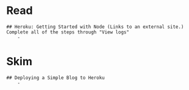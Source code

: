 # Read
    ## Heroku: Getting Started with Node (Links to an external site.)
    Complete all of the steps through "View logs"
        - 

# Skim
    ## Deploying a Simple Blog to Heroku
        - 